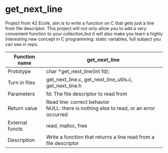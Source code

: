 # get_next_line
Project from 42 Ecole, aim is to write a function on C that gets just a line from file descriptor. This project will not only allow you to add a very convenient function to your collection,but it will also make you learn a highly interesting new concept in C programming: static variables, full subject you can see in repo.

| Function name | get_next_line |
| --- | --- |
| Prototype | char *get_next_line(int fd); |
| Turn in files | get_next_line.c, get_next_line_utils.c, get_next_line.h |
| Parameters | fd:  The file descriptor to read from |
| Return value | Read line:  correct behavior <br />NULL: there is nothing else to read, or an error occurred |
| External functs | read, malloc, free |
| Description | Write a function that returns a line read from a file descriptor |
